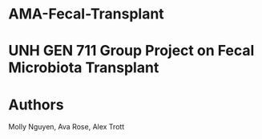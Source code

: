# AMA-Fecal-Transplant

# UNH GEN 711 Group Project on Fecal Microbiota Transplant

# Authors

Molly Nguyen, Ava Rose, Alex Trott

